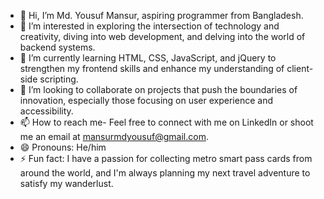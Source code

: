 - 👋 Hi, I’m Md. Yousuf Mansur, aspiring programmer from Bangladesh.
- 👀 I’m interested in exploring the intersection of technology and creativity, diving into web development, and delving into the world of backend systems.
- 🌱 I’m currently learning HTML, CSS, JavaScript, and jQuery to strengthen my frontend skills and enhance my understanding of client-side scripting.
- 💞️ I’m looking to collaborate on projects that push the boundaries of innovation, especially those focusing on user experience and accessibility.
- 📫 How to reach me- Feel free to connect with me on LinkedIn or shoot me an email at mansurmdyousuf@gmail.com.
- 😄 Pronouns: He/him
- ⚡ Fun fact: I have a passion for collecting metro smart pass cards from around the world, and I'm always planning my next travel adventure to satisfy my wanderlust.

<!---
yousuf-mansur/yousuf-mansur is a ✨ special ✨ repository because its `README.md` (this file) appears on your GitHub profile.
You can click the Preview link to take a look at your changes.
--->
